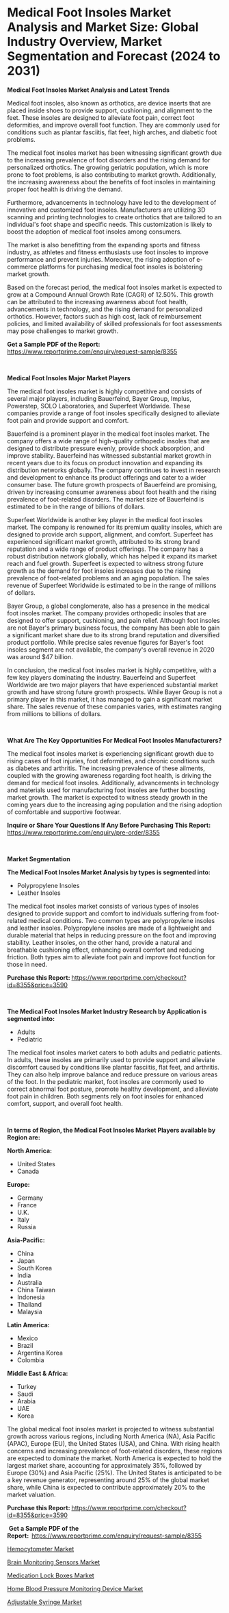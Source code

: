 <p><h1>Medical Foot Insoles Market Analysis and Market Size: Global Industry Overview, Market Segmentation and Forecast (2024 to 2031)</h1></p><p><strong>Medical Foot Insoles Market Analysis and Latest Trends</strong></p>
<p><p>Medical foot insoles, also known as orthotics, are device inserts that are placed inside shoes to provide support, cushioning, and alignment to the feet. These insoles are designed to alleviate foot pain, correct foot deformities, and improve overall foot function. They are commonly used for conditions such as plantar fasciitis, flat feet, high arches, and diabetic foot problems.</p><p>The medical foot insoles market has been witnessing significant growth due to the increasing prevalence of foot disorders and the rising demand for personalized orthotics. The growing geriatric population, which is more prone to foot problems, is also contributing to market growth. Additionally, the increasing awareness about the benefits of foot insoles in maintaining proper foot health is driving the demand.</p><p>Furthermore, advancements in technology have led to the development of innovative and customized foot insoles. Manufacturers are utilizing 3D scanning and printing technologies to create orthotics that are tailored to an individual's foot shape and specific needs. This customization is likely to boost the adoption of medical foot insoles among consumers.</p><p>The market is also benefitting from the expanding sports and fitness industry, as athletes and fitness enthusiasts use foot insoles to improve performance and prevent injuries. Moreover, the rising adoption of e-commerce platforms for purchasing medical foot insoles is bolstering market growth.</p><p>Based on the forecast period, the medical foot insoles market is expected to grow at a Compound Annual Growth Rate (CAGR) of 12.50%. This growth can be attributed to the increasing awareness about foot health, advancements in technology, and the rising demand for personalized orthotics. However, factors such as high cost, lack of reimbursement policies, and limited availability of skilled professionals for foot assessments may pose challenges to market growth.</p></p>
<p><strong>Get a Sample PDF of the Report:&nbsp;</strong> <a href="https://www.reportprime.com/enquiry/request-sample/8355">https://www.reportprime.com/enquiry/request-sample/8355</a></p>
<p>&nbsp;</p>
<p><strong>Medical Foot Insoles Major Market Players</strong></p>
<p><p>The medical foot insoles market is highly competitive and consists of several major players, including Bauerfeind, Bayer Group, Implus, Powerstep, SOLO Laboratories, and Superfeet Worldwide. These companies provide a range of foot insoles specifically designed to alleviate foot pain and provide support and comfort.</p><p>Bauerfeind is a prominent player in the medical foot insoles market. The company offers a wide range of high-quality orthopedic insoles that are designed to distribute pressure evenly, provide shock absorption, and improve stability. Bauerfeind has witnessed substantial market growth in recent years due to its focus on product innovation and expanding its distribution networks globally. The company continues to invest in research and development to enhance its product offerings and cater to a wider consumer base. The future growth prospects of Bauerfeind are promising, driven by increasing consumer awareness about foot health and the rising prevalence of foot-related disorders. The market size of Bauerfeind is estimated to be in the range of billions of dollars.</p><p>Superfeet Worldwide is another key player in the medical foot insoles market. The company is renowned for its premium quality insoles, which are designed to provide arch support, alignment, and comfort. Superfeet has experienced significant market growth, attributed to its strong brand reputation and a wide range of product offerings. The company has a robust distribution network globally, which has helped it expand its market reach and fuel growth. Superfeet is expected to witness strong future growth as the demand for foot insoles increases due to the rising prevalence of foot-related problems and an aging population. The sales revenue of Superfeet Worldwide is estimated to be in the range of millions of dollars.</p><p>Bayer Group, a global conglomerate, also has a presence in the medical foot insoles market. The company provides orthopedic insoles that are designed to offer support, cushioning, and pain relief. Although foot insoles are not Bayer's primary business focus, the company has been able to gain a significant market share due to its strong brand reputation and diversified product portfolio. While precise sales revenue figures for Bayer's foot insoles segment are not available, the company's overall revenue in 2020 was around $47 billion.</p><p>In conclusion, the medical foot insoles market is highly competitive, with a few key players dominating the industry. Bauerfeind and Superfeet Worldwide are two major players that have experienced substantial market growth and have strong future growth prospects. While Bayer Group is not a primary player in this market, it has managed to gain a significant market share. The sales revenue of these companies varies, with estimates ranging from millions to billions of dollars.</p></p>
<p>&nbsp;</p>
<p><strong>What Are The Key Opportunities For Medical Foot Insoles Manufacturers?</strong></p>
<p><p>The medical foot insoles market is experiencing significant growth due to rising cases of foot injuries, foot deformities, and chronic conditions such as diabetes and arthritis. The increasing prevalence of these ailments, coupled with the growing awareness regarding foot health, is driving the demand for medical foot insoles. Additionally, advancements in technology and materials used for manufacturing foot insoles are further boosting market growth. The market is expected to witness steady growth in the coming years due to the increasing aging population and the rising adoption of comfortable and supportive footwear.</p></p>
<p><strong>Inquire or Share Your Questions If Any Before Purchasing This Report:</strong> <a href="https://www.reportprime.com/enquiry/pre-order/8355">https://www.reportprime.com/enquiry/pre-order/8355</a></p>
<p>&nbsp;</p>
<p><strong>Market Segmentation</strong></p>
<p><strong>The Medical Foot Insoles Market Analysis by types is segmented into:</strong></p>
<p><ul><li>Polypropylene Insoles</li><li>Leather Insoles</li></ul></p>
<p><p>The medical foot insoles market consists of various types of insoles designed to provide support and comfort to individuals suffering from foot-related medical conditions. Two common types are polypropylene insoles and leather insoles. Polypropylene insoles are made of a lightweight and durable material that helps in reducing pressure on the foot and improving stability. Leather insoles, on the other hand, provide a natural and breathable cushioning effect, enhancing overall comfort and reducing friction. Both types aim to alleviate foot pain and improve foot function for those in need.</p></p>
<p><strong>Purchase this Report:&nbsp;</strong><a href="https://www.reportprime.com/checkout?id=8355&price=3590">https://www.reportprime.com/checkout?id=8355&price=3590</a></p>
<p>&nbsp;</p>
<p><strong>The Medical Foot Insoles Market Industry Research by Application is segmented into:</strong></p>
<p><ul><li>Adults</li><li>Pediatric</li></ul></p>
<p><p>The medical foot insoles market caters to both adults and pediatric patients. In adults, these insoles are primarily used to provide support and alleviate discomfort caused by conditions like plantar fasciitis, flat feet, and arthritis. They can also help improve balance and reduce pressure on various areas of the foot. In the pediatric market, foot insoles are commonly used to correct abnormal foot posture, promote healthy development, and alleviate foot pain in children. Both segments rely on foot insoles for enhanced comfort, support, and overall foot health.</p></p>
<p>&nbsp;</p>
<p><strong>In terms of Region, the Medical Foot Insoles Market Players available by Region are:</strong></p>
<p>
    <p> <strong> North America: </strong>
        <ul>
            <li>United States</li>
            <li>Canada</li>
        </ul>
        </p> 
    <p> <strong> Europe: </strong>
        <ul>
            <li>Germany</li>
            <li>France</li>
            <li>U.K.</li>
            <li>Italy</li>
            <li>Russia</li>
        </ul>
        </p> 
    <p> <strong> Asia-Pacific: </strong>
        <ul>
            <li>China</li>
            <li>Japan</li>
            <li>South Korea</li>
            <li>India</li>
            <li>Australia</li>
            <li>China Taiwan</li>
            <li>Indonesia</li>
            <li>Thailand</li>
            <li>Malaysia</li>
        </ul>
        </p> 
    <p> <strong> Latin America: </strong>
        <ul>
            <li>Mexico</li>
            <li>Brazil</li>
            <li>Argentina Korea</li>
            <li>Colombia</li>
        </ul>
        </p> 
    <p> <strong> Middle East & Africa: </strong>
        <ul>
            <li>Turkey</li>
            <li>Saudi</li>
            <li>Arabia</li>
            <li>UAE</li>
            <li>Korea</li>
        </ul>
    </p>
    </p>
<p><p>The global medical foot insoles market is projected to witness substantial growth across various regions, including North America (NA), Asia Pacific (APAC), Europe (EU), the United States (USA), and China. With rising health concerns and increasing prevalence of foot-related disorders, these regions are expected to dominate the market. North America is expected to hold the largest market share, accounting for approximately 35%, followed by Europe (30%) and Asia Pacific (25%). The United States is anticipated to be a key revenue generator, representing around 25% of the global market share, while China is expected to contribute approximately 20% to the market valuation.</p></p>
<p><strong>Purchase this Report: </strong><a href="https://www.reportprime.com/checkout?id=8355&price=3590">https://www.reportprime.com/checkout?id=8355&price=3590</a></p>
<p>&nbsp;<strong>Get a Sample PDF of the Report:&nbsp;&nbsp;</strong><a href="https://www.reportprime.com/enquiry/request-sample/8355">https://www.reportprime.com/enquiry/request-sample/8355</a></p>
<p><strong></strong></p>
<p><p><a href="https://github.com/rahu1506/Market-Research-Report-List-2/blob/main/hemocytometer-market.md">Hemocytometer Market</a></p><p><a href="https://github.com/aashishrp/Market-Research-Report-List-2/blob/main/brain-monitoring-sensors-market.md">Brain Monitoring Sensors Market</a></p><p><a href="https://github.com/rahu1502/Market-Research-Report-List-2/blob/main/medication-lock-boxes-market.md">Medication Lock Boxes Market</a></p><p><a href="https://github.com/rahu1505/Market-Research-Report-List-2/blob/main/home-blood-pressure-monitoring-device-market.md">Home Blood Pressure Monitoring Device Market</a></p><p><a href="https://github.com/aashishrp02/Market-Research-Report-List-2/blob/main/adjustable-syringe-market.md">Adjustable Syringe Market</a></p></p>